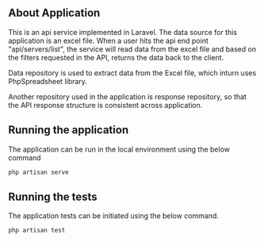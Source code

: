 ## About Application

This is an api service implemented in Laravel. The data source for this application is an excel file.
When a user hits the api end point "api/servers/list", the service will read data from the excel file and based on the filters requested in the API, returns the data back to the client.

Data repository is used to extract data from the Excel file, which inturn uses PhpSpreadsheet library.

Another repository used in the application is response repository, so that the API response structure is consistent across application.

## Running the application

The application can be run in the local environment using the below command

```bash
php artisan serve
```

## Running the tests

The application tests can be initiated using the below command.

```bash
php artisan test
```
